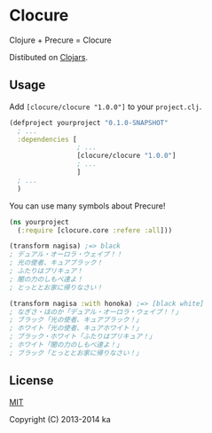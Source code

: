 # Clocure

Clojure + Precure = Clocure

Distibuted on [Clojars](https://clojars.org/clocure).

## Usage

Add `[clocure/clocure "1.0.0"]` to your `project.clj`.

```clj
(defproject yourproject "0.1.0-SNAPSHOT"
  ; ...
  :dependencies [
                 ; ...
                 [clocure/clocure "1.0.0"]
                 ; ...
                 ]
  ; ...
  )
```

You can use many symbols about Precure!

```clj
(ns yourproject
  (:require [clocure.core :refere :all]))

(transform nagisa) ;=> black
; デュアル・オーロラ・ウェイブ！！
; 光の使者、キュアブラック！
; ふたりはプリキュア！
; 闇の力のしもべ達よ！
; とっととお家に帰りなさい！

(transform nagisa :with honoka) ;=> [black white]
; なぎさ・ほのか「デュアル・オーロラ・ウェイブ！！」
; ブラック「光の使者、キュアブラック！」
; ホワイト「光の使者、キュアホワイト！」
; ブラック・ホワイト「ふたりはプリキュア！」
; ホワイト「闇の力のしもべ達よ！」
; ブラック「とっととお家に帰りなさい！」
```

## License

[MIT](http://opensource.org/licenses/MIT)

Copyright (C) 2013-2014 ka
